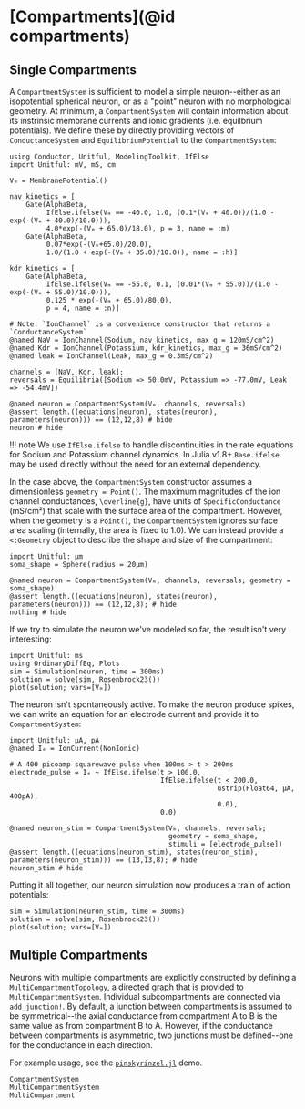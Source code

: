 # [Compartments](@id compartments)

## Single Compartments

A `CompartmentSystem` is sufficient to model a simple neuron--either as an isopotential
spherical neuron, or as a "point" neuron with no morphological geometry. At minimum, a
`CompartmentSystem` will contain information about its instrinsic membrane currents and
ionic gradients (i.e. equilbrium potentials). We define these by directly providing vectors
of `ConductanceSystem` and `EquilibriumPotential` to the `CompartmentSystem`:

```@example compartment_example
using Conductor, Unitful, ModelingToolkit, IfElse
import Unitful: mV, mS, cm

Vₘ = MembranePotential()

nav_kinetics = [
    Gate(AlphaBeta,
         IfElse.ifelse(Vₘ == -40.0, 1.0, (0.1*(Vₘ + 40.0))/(1.0 - exp(-(Vₘ + 40.0)/10.0))),
         4.0*exp(-(Vₘ + 65.0)/18.0), p = 3, name = :m)
    Gate(AlphaBeta,
         0.07*exp(-(Vₘ+65.0)/20.0),
         1.0/(1.0 + exp(-(Vₘ + 35.0)/10.0)), name = :h)]

kdr_kinetics = [
    Gate(AlphaBeta,
         IfElse.ifelse(Vₘ == -55.0, 0.1, (0.01*(Vₘ + 55.0))/(1.0 - exp(-(Vₘ + 55.0)/10.0))),
         0.125 * exp(-(Vₘ + 65.0)/80.0),
         p = 4, name = :n)]

# Note: `IonChannel` is a convenience constructor that returns a `ConductanceSystem`
@named NaV = IonChannel(Sodium, nav_kinetics, max_g = 120mS/cm^2) 
@named Kdr = IonChannel(Potassium, kdr_kinetics, max_g = 36mS/cm^2)
@named leak = IonChannel(Leak, max_g = 0.3mS/cm^2)

channels = [NaV, Kdr, leak];
reversals = Equilibria([Sodium => 50.0mV, Potassium => -77.0mV, Leak => -54.4mV])

@named neuron = CompartmentSystem(Vₘ, channels, reversals)
@assert length.((equations(neuron), states(neuron), parameters(neuron))) == (12,12,8) # hide
neuron # hide
```
!!! note
    We use `IfElse.ifelse` to handle discontinuities in the rate equations for Sodium and
    Potassium channel dynamics. In Julia v1.8+ `Base.ifelse` may be used directly without
    the need for an external dependency. 

In the case above, the `CompartmentSystem` constructor assumes a dimensionless `geometry =
Point()`. The maximum magnitudes of the ion channel conductances, ``\overline{g}``, have
units of `SpecificConductance` (mS/cm²) that scale with the surface area of the compartment.
However, when the geometry is a `Point()`, the `CompartmentSystem` ignores surface area
scaling (internally, the area is fixed to 1.0). We can instead provide a `<:Geometry` object
to describe the shape and size of the compartment:

```@example compartment_example
import Unitful: µm
soma_shape = Sphere(radius = 20µm)

@named neuron = CompartmentSystem(Vₘ, channels, reversals; geometry = soma_shape)
@assert length.((equations(neuron), states(neuron), parameters(neuron))) == (12,12,8); # hide
nothing # hide
```

If we try to simulate the neuron we've modeled so far, the result isn't very interesting:

```@example compartment_example
import Unitful: ms
using OrdinaryDiffEq, Plots
sim = Simulation(neuron, time = 300ms)
solution = solve(sim, Rosenbrock23())
plot(solution; vars=[Vₘ])
```
The neuron isn't spontaneously active. To make the neuron produce spikes, we can write an
equation for an electrode current and provide it to `CompartmentSystem`: 

```@example compartment_example
import Unitful: µA, pA
@named Iₑ = IonCurrent(NonIonic)

# A 400 picoamp squarewave pulse when 100ms > t > 200ms
electrode_pulse = Iₑ ~ IfElse.ifelse(t > 100.0,
                                     IfElse.ifelse(t < 200.0,
                                                   ustrip(Float64, µA, 400pA),
                                                   0.0),
                                     0.0)

@named neuron_stim = CompartmentSystem(Vₘ, channels, reversals;
                                       geometry = soma_shape,
                                       stimuli = [electrode_pulse])
@assert length.((equations(neuron_stim), states(neuron_stim), parameters(neuron_stim))) == (13,13,8); # hide
neuron_stim # hide
```
Putting it all together, our neuron simulation now produces a train of action potentials:

```@example compartment_example
sim = Simulation(neuron_stim, time = 300ms)
solution = solve(sim, Rosenbrock23())
plot(solution; vars=[Vₘ])
```

## Multiple Compartments

Neurons with multiple compartments are explicitly constructed by defining a
`MultiCompartmentTopology`, a directed graph that is provided to `MultiCompartmentSystem`.
Individual subcompartments are connected via `add_junction!`. By default, a junction between
compartments is assumed to be symmetrical--the axial conductance from compartment A to B is
the same value as from compartment B to A. However, if the conductance between compartments
is asymmetric, two junctions must be defined--one for the conductance in each direction.

For example usage, see the [`pinskyrinzel.jl`](https://github.com/wsphillips/Conductor.jl/blob/main/demo/pinskyrinzel.jl) demo.

```@docs
CompartmentSystem
MultiCompartmentSystem
MultiCompartment
```
